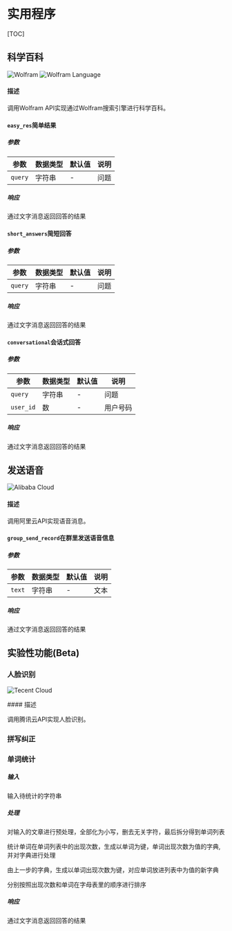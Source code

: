 # 实用程序

[TOC]

## 科学百科

<p>
    <img alt="Wolfram" src="https://img.shields.io/badge/-Wolfram-3572A5?style=flat&logo=Wolfram&logoColor=white" />
    <img alt="Wolfram Language" src="https://img.shields.io/badge/-Wolfram_Language-3572A5?style=flat&logo=WolframLanguage&logoColor=white" />
</p>

#### 描述

调用Wolfram API实现通过Wolfram搜索引擎进行科学百科。

#### `easy_res`简单结果

##### 参数

| 参数    | 数据类型 | 默认值 | 说明 |
| ------- | -------- | ------ | ---- |
| `query` | 字符串   | -      | 问题 |

##### 响应

通过文字消息返回回答的结果

#### `short_answers`简短回答

##### 参数

| 参数    | 数据类型 | 默认值 | 说明 |
| ------- | -------- | ------ | ---- |
| `query` | 字符串   | -      | 问题 |

##### 响应

通过文字消息返回回答的结果

#### `conversational`会话式回答

##### 参数

| 参数    | 数据类型 | 默认值 | 说明 |
| ------- | -------- | ------ | ---- |
| `query` | 字符串   | -      | 问题 |
| `user_id` | 数   | -      | 用户号码 |

##### 响应

通过文字消息返回回答的结果

## 发送语音

<p>
    <img alt="Alibaba Cloud" src="https://img.shields.io/badge/-Alibaba_Cloud-3572A5?style=flat&logo=AlibabaCloud&logoColor=white" />
</p>

#### 描述

调用阿里云API实现语音消息。

#### `group_send_record`在群里发送语音信息

##### 参数

| 参数    | 数据类型 | 默认值 | 说明 |
| ------- | -------- | ------ | ---- |
| `text` | 字符串   | -      | 文本 |

##### 响应

通过文字消息返回回答的结果

## 实验性功能(Beta)

### 人脸识别


<p>
    <img alt="Tecent Cloud" src="https://img.shields.io/badge/-Tecent_Cloud-3572A5?style=flat&logo=tencentqq&logoColor=white" />
</p>
#### 描述

调用腾讯云API实现人脸识别。

### 拼写纠正

### 单词统计

##### 输入

输入待统计的字符串

##### 处理

对输入的文章进行预处理，全部化为小写，删去无关字符，最后拆分得到单词列表

统计单词在单词列表中的出现次数，生成以单词为键，单词出现次数为值的字典,并对字典进行处理

由上一步的字典，生成以单词出现次数为键，对应单词放进列表中为值的新字典

分别按照出现次数和单词在字母表里的顺序进行排序

##### 响应

通过文字消息返回回答的结果